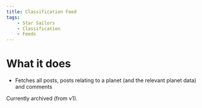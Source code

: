 ```yaml
---
title: Classification Feed
tags:
    - Star Sailors
    - Classification
    - Feeds
---
```


# What it does
* Fetches all posts, posts relating to a planet (and the relevant planet data) and comments

Currently archived (from v1).